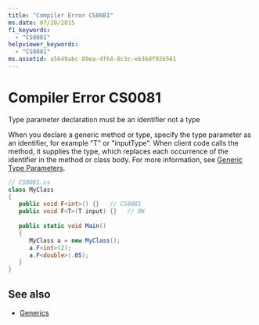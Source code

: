 ```yaml
---
title: "Compiler Error CS0081"
ms.date: 07/20/2015
f1_keywords: 
  - "CS0081"
helpviewer_keywords: 
  - "CS0081"
ms.assetid: a5649abc-89ea-4f64-8c3c-eb36df926561
---
```

# Compiler Error CS0081
Type parameter declaration must be an identifier not a type  
  
 When you declare a generic method or type, specify the type parameter as an identifier, for example "T" or "inputType". When client code calls the method, it supplies the type, which replaces each occurrence of the identifier in the method or class body. For more information, see [Generic Type Parameters](../../csharp/programming-guide/generics/generic-type-parameters.md).  
  
```csharp  
// CS0081.cs  
class MyClass  
{  
   public void F<int>() {}   // CS0081  
   public void F<T>(T input) {}   // OK  
  
   public static void Main()  
   {  
      MyClass a = new MyClass();  
      a.F<int>(2);  
      a.F<double>(.05);  
   }  
}  
```  
  
## See also

- [Generics](../../csharp/programming-guide/generics/index.md)
